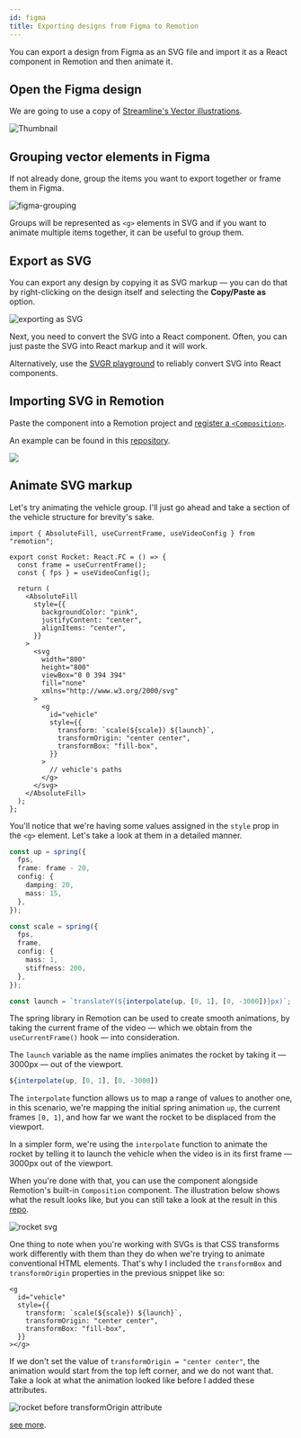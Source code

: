 ```yaml
---
id: figma
title: Exporting designs from Figma to Remotion
---
```


You can export a design from Figma as an SVG file and import it as a React component in Remotion and then animate it.

## Open the Figma design

We are going to use a copy of [Streamline's Vector illustrations](https://www.figma.com/community/file/1118919399684035468).

![Thumbnail](/img/export-figma/banner.png)

## Grouping vector elements in Figma

If not already done, group the items you want to export together or frame them in Figma.

![figma-grouping](/img/export-figma/figma-grouping.gif)

Groups will be represented as `<g>` elements in SVG and if you want to animate multiple items together, it can be useful to group them.

## Export as SVG

You can export any design by copying it as SVG markup &mdash; you can do that by right-clicking on the design itself and selecting the **Copy/Paste as** option.

![exporting as SVG](/img/export-figma/copy-as-svg.png)

Next, you need to convert the SVG into a React component. Often, you can just paste the SVG into React markup and it will work.

Alternatively, use the [SVGR playground](https://react-svgr.com/playground/) to reliably convert SVG into React components.

## Importing SVG in Remotion

Paste the component into a Remotion project and [register a `<Composition>`](/docs/composition).

An example can be found in this [repository](https://github.com/kaf-lamed-beyt/remo-sample).

![](/img/export-figma/rocket.gif)

## Animate SVG markup

Let's try animating the vehicle group. I'll just go ahead and take a section of the vehicle structure for brevity's sake.

```tsx
import { AbsoluteFill, useCurrentFrame, useVideoConfig } from "remotion";

export const Rocket: React.FC = () => {
  const frame = useCurrentFrame();
  const { fps } = useVideoConfig();

  return (
    <AbsoluteFill
      style={{
        backgroundColor: "pink",
        justifyContent: "center",
        alignItems: "center",
      }}
    >
      <svg
        width="800"
        height="800"
        viewBox="0 0 394 394"
        fill="none"
        xmlns="http://www.w3.org/2000/svg"
      >
        <g
          id="vehicle"
          style={{
            transform: `scale(${scale}) ${launch}`,
            transformOrigin: "center center",
            transformBox: "fill-box",
          }}
        >
          // vehicle's paths
        </g>
      </svg>
    </AbsoluteFill>
  );
};
```

You'll notice that we're having some values assigned in the `style` prop in the `<g>` element. Let's take a look at them in a detailed manner.

```ts
const up = spring({
  fps,
  frame: frame - 20,
  config: {
    damping: 20,
    mass: 15,
  },
});

const scale = spring({
  fps,
  frame,
  config: {
    mass: 1,
    stiffness: 200,
  },
});

const launch = `translateY(${interpolate(up, [0, 1], [0, -3000])}px)`;
```

The spring library in Remotion can be used to create smooth animations, by taking the current frame of the video &mdash; which we obtain from the `useCurrentFrame()` hook &mdash; into consideration.

The `launch` variable as the name implies animates the rocket by taking it &mdash; 3000px &mdash; out of the viewport.

```ts
${interpolate(up, [0, 1], [0, -3000])
```

The `interpolate` function allows us to map a range of values to another one, in this scenario, we're mapping the initial spring animation `up`, the current frames `[0, 1]`, and how far we want the rocket to be displaced from the viewport.

In a simpler form, we're using the `interpolate` function to animate the rocket by telling it to launch the vehicle when the video is in its first frame &mdash; 3000px out of the viewport.

When you're done with that, you can use the component alongside Remotion's built-in `Composition` component. The illustration below shows what the result looks like, but you can still take a look at the result in this [repo](https://github.com/kaf-lamed-beyt/remo-sample).

![rocket svg](https://res.cloudinary.com/meje/image/upload/v1665432945/article%20assets/rocket_clhn8w.gif)

One thing to note when you're working with SVGs is that CSS transforms work differently with them than they do when we're trying to animate conventional HTML elements. That's why I included the `transformBox` and `transformOrigin` properties in the previous snippet like so:

```tsx
<g
  id="vehicle"
  style={{
    transform: `scale(${scale}) ${launch}`,
    transformOrigin: "center center",
    transformBox: "fill-box",
  }}
></g>
```

If we don't set the value of `transformOrigin = "center center"`, the animation would start from the top left corner, and we do not want that. Take a look at what the animation looked like before I added these attributes.

![rocket before transformOrigin attribute](https://res.cloudinary.com/meje/image/upload/v1665485484/article%20assets/transforms_cmdqom.gif)

[see more](https://meje.dev/blog/svg-animtion-with-remotion).
